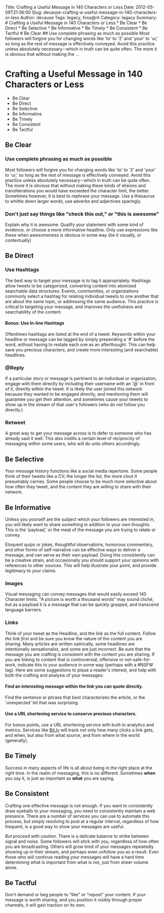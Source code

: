 Title: Crafting a Useful Message in 140 Characters or Less
Date: 2012-05-09T21:36:00
Slug: decause-crafting-a-useful-message-in-140-characters-or-less
Author: decause
Tags: legacy, foss@rit
Category: legacy
Summary: # Crafting a Useful Message in 140 Characters or Less    * Be Clear   * Be Direct   * Be Selective   * Be Informative   * Be Timely   * Be Consistent   * Be Tactful  # Be Clear  ## Use complete phrasing as much as possible  Most followers will forgive you for changing words like 'to' to '2' and 'your' to 'ur,' so long as the rest of message is effectively conveyed. Avoid this practice unless absolutely necessary--which in truth can be quite often. The more it is obvious that without making the ... 

# Crafting a Useful Message in 140 Characters or Less

  * Be Clear
  * Be Direct
  * Be Selective
  * Be Informative
  * Be Timely
  * Be Consistent
  * Be Tactful

## Be Clear

### Use complete phrasing as much as possible

Most followers will forgive you for changing words like 'to' to '2' and 'your'
to 'ur,' so long as the rest of message is effectively conveyed. Avoid this
practice unless absolutely necessary--which in truth can be quite often. The
more it is obvious that without making these kinds of elisions and
transliterations you would have exceeded the character limit, the better.
Sometimes however, it is best to rephrase your message. Use a thesaurus to
whittle down larger words, use adverbs and adjectives sparingly.

### Don't just say things like "check this out," or "this is awesome"

Explain why it is awesome. Qualify your statement with some kind of evidence,
or choose a more informative headline. Only use expressions like these when
awesomeness is obvious in some way (be it visually, or contextually)

## Be Direct

### Use Hashtags

The best way to target your message is to tag it appropriately. Hashtags allow
tweets to be categorized, converting content into atomized searchable data
structures. Events, communities, or organizations commonly select a hashtag
for relating individual tweets to one another that are about the same topic,
or addressing the same audience. This practice is critical to targeting your
message, and improves the usefulness and searchability of the content.

#### Bonus: Use In-line Hashtags

Oftentimes hashtags are listed at the end of a tweet. Keywords within your
headline or message can be tagged by simply prepending a '#' before the word,
without having to restate each one as an afterthought. This can help save you
precious characters, and create more interesting (and searchable) headlines.

### @Reply

If a particular story or message is pertinent to an individual or
organization, engage with them directly by including their username with an
'@' in front of it, directly within the tweet. It is likely the user joined
this network because they wanted to be engaged directly, and mentioning them
will guarantee you get their attention, and sometimes cause your tweets to
show up in the stream of that user's followers (who do not follow you
directly.)

### Retweet

A great way to get your message across is to defer to someone who has already
said it well. This also instills a certain level of reciprocity of messaging
within some users, who will do unto others accordingly.

## Be Selective

Your message history functions like a social media repertoire. Some people
think of their tweets like a CV; the longer the list, the more clout it
presumably carries. Some people choose to be much more selective about how
often they tweet, and the content they are willing to share with their
network.

## Be Informative

Unless you yourself are the subject which your followers are interested in,
you will likely want to share something in addition to your own thoughts. This
is the 'payload,' or the meat of the message you are trying to relate or
convey.

Eloquent quips or jokes, thoughtful observations, humorous commentary, and
other forms of self-narrative can be effective ways to deliver a message, and
can serve as their own payload. Doing this consistently can be a creative
strain, and occasionally you should support your opinions with references to
other sources. This will help illustrate your point, and provide legitimacy to
your claims.

### Images

Visual messaging can convey messages that would easily exceed 140 Character
limits. "A picture is worth a thousand words" may sound cliché, but as a
payload it is a message that can be quickly grasped, and transcend language
barriers.

### Links

Think of your tweet as the Headline, and the link as the full content. _Follow
the link first_ and be sure you know the nature of the content you are
sharing. Many articles are written satirically, some headlines are
intentionally sensationalist, and some are just incorrect. Be sure that the
message you are crafting is consistent with the content you are sharing. If
you are linking to content that is controversial, offensive or not-safe-for-
work, indicate this to your audience in some way (perhaps with a #NSFW tag).
Here are some suggestions to pique a reader's interest, and help with both the
crafting and analysis of your messages:

####  Find an interesting message within the link you can quote directly.

Find the sentence or phrase that best characterizes the article, or the
'unexpected' bit that was surprising.

#### Use a URL shortening service to conserve precious characters.

For bonus points, use a URL shortening service with built-in analytics and
metrics. Services like [Bit.ly](http://bit.ly) will track not only how many
clicks a link gets, and when, but also from what source, and from where in the
world (generally).

## Be Timely

Success in many aspects of life is all about being in the right place at the
right time. In the realm of messaging, this is no different. Sometimes
**when** you say it, is just as important as **what** you are saying.

## Be Consistent

Crafting one effective message is not enough. If you want to consistently draw
eyeballs to your messaging, you need to consistently maintain a web presence.
There are a number of services you can use to automate this process, but
simply resolving to post at a regular interval, regardless of how frequent, is
a good way to show your messages are useful.

_But proceed with caution_. There is a delicate balance to strike between
signal and noise. Some followers will stick with you, regardless of how often
you are broadcasting. Others will grow tired of your messages repeatedly
showing up in their stream, and perhaps even unfollow you as a result. Even
those who will continue reading your messages will have a hard time
determining what is important from what is not, just from sheer volume alone.

## Be Tactful

Don't demand or beg people to "like" or "repost" your content. If your message
is worth sharing, and you position it visibly through proper channels, it will
gain traction on its own.

